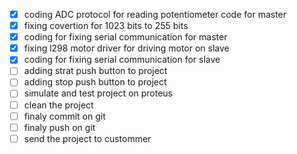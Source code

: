 * [X] coding ADC protocol for reading potentiometer code for master
* [X] fixing covertion for 1023 bits to 255 bits
* [X] coding for fixing serial communication for master
* [X] fixing l298 motor driver for driving motor on slave
* [X] coding for fixing serial communication for slave
* [ ] adding strat push button to project
* [ ] adding stop push button to project
* [ ] simulate and test project on proteus
* [ ] clean the project
* [ ] finaly commit on git
* [ ] finaly push on git
* [ ] send the project to custommer
